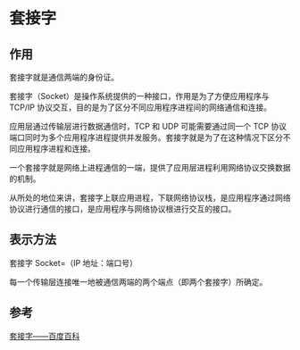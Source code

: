 <author-info date="1631169893686"></author-info>

# 套接字

## 作用

套接字就是通信两端的身份证。

套接字（Socket）是操作系统提供的一种接口，作用是为了方便应用程序与 TCP/IP 协议交互，目的是为了区分不同应用程序进程间的网络通信和连接。

应用层通过传输层进行数据通信时，TCP 和 UDP 可能需要通过同一个 TCP 协议端口同时为多个应用程序进程提供并发服务。套接字就是为了在这种情况下区分不同应用程序进程和连接。

一个套接字就是网络上进程通信的一端，提供了应用层进程利用网络协议交换数据的机制。

从所处的地位来讲，套接字上联应用进程，下联网络协议栈，是应用程序通过网络协议进行通信的接口，是应用程序与网络协议根进行交互的接口。

## 表示方法

套接字 Socket=（IP 地址：端口号）

每一个传输层连接唯一地被通信两端的两个端点（即两个套接字）所确定。

## 参考

[套接字——百度百科](https://baike.baidu.com/item/%E5%A5%97%E6%8E%A5%E5%AD%97/9637606?fr=aladdin)
